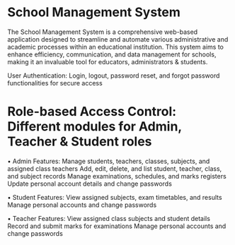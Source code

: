 # School Management System

The School Management System is a comprehensive web-based application designed to streamline and automate various administrative and academic processes within an educational institution. This system aims to enhance efficiency, communication, and data management for schools, making it an invaluable tool for educators, administrators & students.

User Authentication: Login, logout, password reset, and forgot password functionalities for secure access
#  Role-based Access Control: Different modules for Admin, Teacher & Student roles

• Admin Features:
Manage students, teachers, classes, subjects, and assigned class teachers
Add, edit, delete, and list student, teacher, class, and subject records
Manage examinations, schedules, and marks registers
Update personal account details and change passwords

• Student Features:
View assigned subjects, exam timetables, and results
Manage personal accounts and change passwords

• Teacher Features:
View assigned class subjects and student details
Record and submit marks for examinations
Manage personal accounts and change passwords
